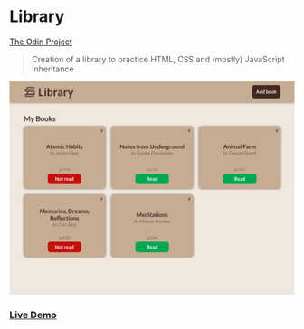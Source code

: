 # Library

[The Odin Project](https://www.theodinproject.com/lessons/node-path-javascript-library)
> Creation of a library to practice HTML, CSS and (mostly) JavaScript inheritance

![Library screenshot](https://github.com/FilipeCabral97/Library/blob/main/Screenshot.jpg)

### [Live Demo](https://filipecabral97.github.io/Library/)